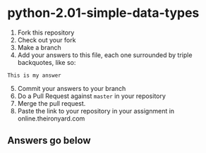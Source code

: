 # python-2.01-simple-data-types

  1. Fork this repository
  2. Check out your fork
  3. Make a branch
  4. Add your answers to this file, each one surrounded by triple backquotes, like so:
```
This is my answer
```
  5. Commit your answers to your branch
  6. Do a Pull Request against `master` in your repository
  7. Merge the pull request.
  8. Paste the link to your repository in your assignment in online.theironyard.com

## Answers go below
